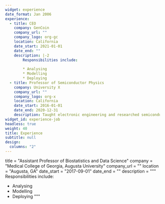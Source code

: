 ```yaml
---
widget: experience
date_format: Jan 2006
experience:
  - title: CEO
    company: GenCoin
    company_url: ""
    company_logo: org-gc
    location: California
    date_start: 2021-01-01
    date_end: ""
    description: |-2
        Responsibilities include:
        
        * Analysing
        * Modelling
        * Deploying
  - title: Professor of Semiconductor Physics
    company: University X
    company_url: ""
    company_logo: org-x
    location: California
    date_start: 2016-01-01
    date_end: 2020-12-31
    description: Taught electronic engineering and researched semiconductor physics.
widget_id: experience-job
headless: true
weight: 40
title: Experience
subtitle: null
design:
  columns: "2"
---
```

title = "Assistant Professor of Biostatistics and Data Science"
  company = "Medical College of Georgia, Augusta University"
  company_url = ""
  location = "Augusta, GA"
  date_start = "2017-09-01"
  date_end = ""
  description = """
  Responsibilities include:

* Analysing
* Modelling
* Deploying
  """